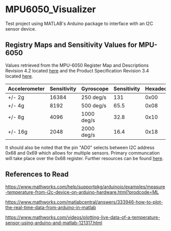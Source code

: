 # MPU6050_Visualizer
Test project using MATLAB's Arduino package to interface with an I2C sensor device. 


## Registry Maps and Sensitivity Values for MPU-6050

Values retrieved from the MPU-6050 Register Map and Descriptions Revision 4.2 located [here](https://www.invensense.com/wp-content/uploads/2015/02/MPU-6000-Register-Map1.pdf) and the Product Specification Revision 3.4 located [here](https://www.invensense.com/wp-content/uploads/2015/02/MPU-6000-Datasheet1.pdf).

| Accelerometer | Sensitivity   | Gyroscope     | Sensitivity   | Hexadecimal   |  Binary       |
| ------------- | ------------- | ------------- | ------------- | ------------- | ------------- |
| +/- 2g	      | 16384	        | 250 deg/s     | 131           | 0x00	        | 00000000      |
| +/- 4g	      | 8192 	        | 500 deg/s     | 65.5          | 0x08	        | 00001000      |
| +/- 8g        | 4096	        | 1000 deg/s    | 32.8          | 0x10	        | 00010000      |
| +/- 16g	      | 2048	        | 2000 deg/s    | 16.4          | 0x18	        | 00011000      |

It should also be noted that the pin "AD0" selects between I2C address 0x68 and 0x69 which allows for multiple sensors. Primary communcation will take place over the 0x68 register. Further resources can be found [here](https://playground.arduino.cc/Main/MPU-6050).


## References to Read

https://www.mathworks.com/help/supportpkg/arduinoio/examples/measure-temperature-from-i2c-device-on-arduino-hardware.html?prodcode=ML

https://www.mathworks.com/matlabcentral/answers/333946-how-to-plot-the-real-time-data-from-arduino-in-matlab

https://www.mathworks.com/videos/plotting-live-data-of-a-temperature-sensor-using-arduino-and-matlab-121317.html
